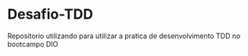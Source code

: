 # Desafio-TDD
Repositorio utilizando para utilizar a pratica de desenvolvimento TDD no bootcampo DIO
